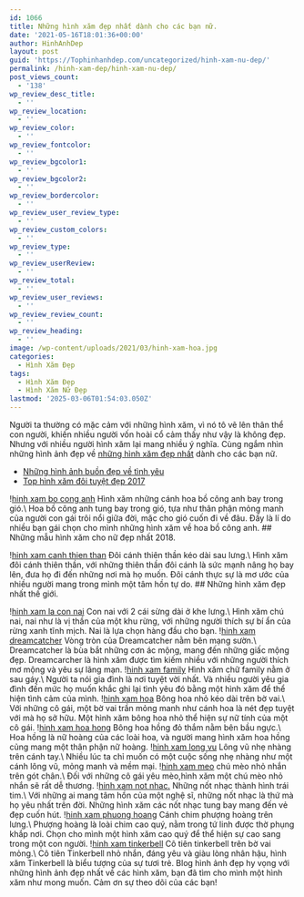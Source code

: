 ```yaml
---
id: 1066
title: Những hình xăm đẹp nhất dành cho các bạn nữ.
date: '2021-05-16T18:01:36+00:00'
author: HinhAnhDep
layout: post
guid: 'https://Tophinhanhdep.com/uncategorized/hinh-xam-nu-dep/'
permalink: /hinh-xam-dep/hinh-xam-nu-dep/
post_views_count:
  - '138'
wp_review_desc_title:
  - ''
wp_review_location:
  - ''
wp_review_color:
  - ''
wp_review_fontcolor:
  - ''
wp_review_bgcolor1:
  - ''
wp_review_bgcolor2:
  - ''
wp_review_bordercolor:
  - ''
wp_review_user_review_type:
  - ''
wp_review_custom_colors:
  - ''
wp_review_type:
  - ''
wp_review_userReview:
  - ''
wp_review_total:
  - ''
wp_review_user_reviews:
  - ''
wp_review_review_count:
  - ''
wp_review_heading:
  - ''
image: /wp-content/uploads/2021/03/hinh-xam-hoa.jpg
categories:
  - Hình Xăm Đẹp
tags:
  - Hình Xăm Đẹp
  - Hình Xăm Nữ Đẹp
lastmod: '2025-03-06T01:54:03.050Z'
---
```

Người ta thường có mặc cảm với những hình xăm, vì nó tô vẽ lên thân thể con người, khiến nhiều người vốn hoài cổ cảm thấy như vậy là không đẹp. Nhưng với nhiều người hình xăm lại mang nhiều ý nghĩa. Cùng ngắm nhìn những hình ảnh đẹp về [những hình xăm đẹp nhất](https://tophinhanhdep.com/hinh-xam-dep/hinh-xam-nu-dep/) dành cho các bạn nữ.

- [Những hình ảnh buồn đẹp về tình yêu](https://tophinhanhdep.com/hinh-anh-buon/nhung-hinh-anh-buon-ve-tinh-yeu/)
- [Top hình xăm đôi tuyệt đẹp 2017](https://tophinhanhdep.com/hinh-xam-dep/hinh-xam-dep-cho-cac-cap-tinh-nhan/)

\![hinh xam bo cong anh](https://tophinhanhdep.com/wp-content/uploads/2021/03/hinh-xam-bo-cong-anh.jpg) Hình xăm những cánh hoa bồ công anh bay trong gió.\ Hoa bồ công anh tung bay trong gió, tựa như thân phận mỏng manh của người con gái trôi nổi giữa đời, mặc cho gió cuốn đi về đâu. Đấy là lí do nhiều bạn gái chọn cho mình những hình xăm về hoa bồ công anh. ## Những mẫu hình xăm cho nữ đẹp nhất 2018.

\![hinh xam canh thien than](https://tophinhanhdep.com/wp-content/uploads/2021/03/hinh-xam-canh-thien-than.jpg) Đôi cánh thiên thần kéo dài sau lưng.\ Hình xăm đôi cánh thiên thần, với những thiên thần đôi cánh là sức mạnh nâng họ bay lên, đưa họ đi đến những nơi mà họ muốn. Đôi cánh thực sự là mơ ước của nhiều người mang trong mình một tâm hồn tự do. ## Những hình xăm đẹp nhất thế giới.

\![hinh xam la con nai](https://tophinhanhdep.com/wp-content/uploads/2021/03/hinh-xam-con-nai.jpg) Con nai với 2 cái sừng dài ở khe lưng.\ Hình xăm chú nai, nai như là vị thần của một khu rừng, với những người thích sự bí ẩn của rừng xanh tĩnh mịch. Nai là lựa chọn hàng đầu cho bạn. \![hinh xam dreamcatcher](https://tophinhanhdep.com/wp-content/uploads/2021/03/hinh-xam-dreamcatcher.jpg) Vòng tròn của Dreamcatcher nằm bên mạng sườn.\ Dreamcatcher là bùa bắt những cơn ác mộng, mang đến những giấc mộng đẹp. Dreamcarcher là hình xăm được tìm kiếm nhiều với những người thích mơ mộng và yêu sự lãng mạn. \![hinh xam family](https://tophinhanhdep.com/wp-content/uploads/2021/03/hinh-xam-family.jpg) Hình xăm chữ family nằm ở sau gáy.\ Người ta nói gia đình là nơi tuyệt vời nhất. Và nhiều người yêu gia đình đến mức họ muốn khắc ghi lại tình yêu đó bằng một hình xăm để thể hiện tình cảm của mình. \![hinh xam hoa](https://tophinhanhdep.com/wp-content/uploads/2021/03/hinh-xam-hoa.jpg) Bông hoa nhỏ kéo dài trên bờ vai.\ Với những cô gái, một bờ vai trần mỏng manh như cánh hoa là nét đẹp tuyệt với mà họ sở hữu. Một hình xăm bông hoa nhỏ thể hiện sự nữ tính của một cô gái. \![hinh xam hoa hong](https://tophinhanhdep.com/wp-content/uploads/2021/03/hinh-xam-hoa-hong-1.jpg) Bông hoa hồng đỏ thắm nằm bên bầu ngực.\ Hoa hồng là nữ hoàng của các loài hoa, và người mang hình xăm hoa hồng củng mang một thân phận nữ hoàng. \![hinh xam long vu](https://tophinhanhdep.com/wp-content/uploads/2021/03/hinh-xam-long-vu.jpg) Lông vũ nhẹ nhàng trên cánh tay.\ Nhiều lúc ta chỉ muốn có một cuộc sống nhẹ nhàng như một cánh lông vũ, mỏng manh và mềm mại. \![hinh xam meo](https://tophinhanhdep.com/wp-content/uploads/2021/03/hinh-xam-meo-1.jpg) chú mèo nhỏ nhắn trên gót chân.\ Đối với những cô gái yêu mèo,hình xăm một chú mèo nhỏ nhắn sẽ rất dễ thương. \![hinh xam not nhac.](https://tophinhanhdep.com/wp-content/uploads/2021/03/hinh-xam-not-nhac.jpg) Những nốt nhạc thành hình trái tim.\ Với những ai mang tâm hồn của một nghệ sĩ, những nốt nhạc là thứ mà họ yêu nhất trên đời. Những hình xăm các nốt nhạc tung bay mang đến vẻ đẹp cuốn hút. \![hinh xam phuong hoang](https://tophinhanhdep.com/wp-content/uploads/2021/03/hinh-xam-phuong-hoang.jpg) Cánh chim phượng hoàng trên lưng.\ Phượng hoàng là loài chim cao quý, nằm trong tứ linh được thờ phụng khắp nơi. Chọn cho mình một hình xăm cao quý để thể hiện sự cao sang trong một con người. \![hinh xam tinkerbell](https://tophinhanhdep.com/wp-content/uploads/2021/03/hinh-xam-tinkerbell.jpg) Cô tiên tinkerbell trên bờ vai mỏng.\ Cô tiên Tinkerbell nhỏ nhắn, đáng yêu và giàu lòng nhân hậu, hình xăm Tinkerbell là biểu tượng của sự tươi trẻ. Blog hình ảnh đẹp hy vọng với những hình ảnh đẹp nhất về các hình xăm, bạn đã tìm cho mình một hình xăm như mong muốn. Cảm ơn sự theo dõi của các bạn!
